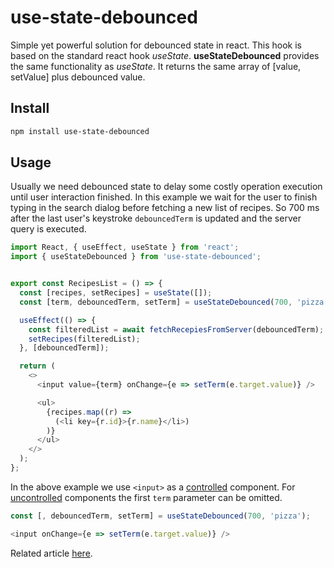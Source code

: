 # use-state-debounced
Simple yet powerful solution for debounced state in react. This hook is based on the standard react hook *useState*. **useStateDebounced** provides the same functionality as *useState*. It returns the same array of [value, setValue] plus debounced value. 

## Install
```bash
npm install use-state-debounced
```
## Usage
Usually we need debounced state to delay some costly operation execution until user interaction finished. In this example we wait for the user to finish typing in the search dialog before fetching a new list of recipes. So 700 ms after the last user's keystroke `debouncedTerm` is updated and the server query is executed. 

```javascript
import React, { useEffect, useState } from 'react';
import { useStateDebounced } from 'use-state-debounced';


export const RecipesList = () => {
  const [recipes, setRecipes] = useState([]);
  const [term, debouncedTerm, setTerm] = useStateDebounced(700, 'pizza');

  useEffect(() => {
    const filteredList = await fetchRecepiesFromServer(debouncedTerm);
    setRecipes(filteredList);
  }, [debouncedTerm]);

  return (
    <>
      <input value={term} onChange={e => setTerm(e.target.value)} />

      <ul>
        {recipes.map((r) =>
          (<li key={r.id}>{r.name}</li>)
        )}
      </ul>
    </>
  );
};
```



In the above example we use `<input>` as a [controlled](https://reactjs.org/docs/forms.html#controlled-components) component. For [uncontrolled](https://reactjs.org/docs/uncontrolled-components.html) components the first `term` parameter can be omitted.

```javascript
const [, debouncedTerm, setTerm] = useStateDebounced(700, 'pizza');

<input onChange={e => setTerm(e.target.value)} />
```

Related article [here](https://dev.to/mgustus/usestatedebounced-debounced-state-in-react-3nc0).